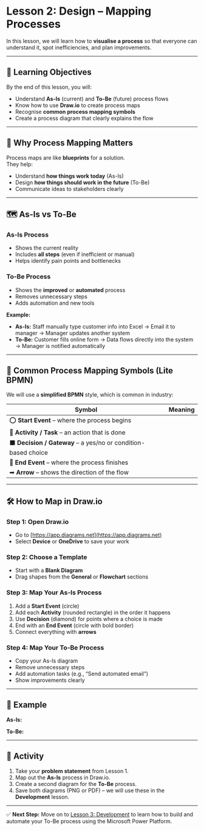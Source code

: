 # Lesson 2: Design – Mapping Processes

In this lesson, we will learn how to **visualise a process** so that everyone can understand it, spot inefficiencies, and plan improvements.

---

## 🎯 Learning Objectives
By the end of this lesson, you will:
- Understand **As-Is** (current) and **To-Be** (future) process flows
- Know how to use **Draw.io** to create process maps
- Recognise **common process mapping symbols**
- Create a process diagram that clearly explains the flow

---

## 📍 Why Process Mapping Matters

Process maps are like **blueprints** for a solution.  
They help:
- Understand **how things work today** (As-Is)
- Design **how things should work in the future** (To-Be)
- Communicate ideas to stakeholders clearly

---

## 🗺 As-Is vs To-Be

### **As-Is Process**
- Shows the current reality
- Includes **all steps** (even if inefficient or manual)
- Helps identify pain points and bottlenecks

### **To-Be Process**
- Shows the **improved** or **automated** process
- Removes unnecessary steps
- Adds automation and new tools

**Example:**
- **As-Is:** Staff manually type customer info into Excel → Email it to manager → Manager updates another system
- **To-Be:** Customer fills online form → Data flows directly into the system → Manager is notified automatically

---

## 🔹 Common Process Mapping Symbols (Lite BPMN)

We will use a **simplified BPMN** style, which is common in industry:

| Symbol | Meaning |
|--------|---------|
| ⭕ **Start Event** – where the process begins |
| 🔷 **Activity / Task** – an action that is done |
| ⬛ **Decision / Gateway** – a yes/no or condition-based choice |
| 🔴 **End Event** – where the process finishes |
| ➡ **Arrow** – shows the direction of the flow |

---

## 🛠 How to Map in Draw.io

### Step 1: Open Draw.io
- Go to [https://app.diagrams.net](https://app.diagrams.net)
- Select **Device** or **OneDrive** to save your work

### Step 2: Choose a Template
- Start with a **Blank Diagram**
- Drag shapes from the **General** or **Flowchart** sections

### Step 3: Map Your As-Is Process
1. Add a **Start Event** (circle)
2. Add each **Activity** (rounded rectangle) in the order it happens
3. Use **Decision** (diamond) for points where a choice is made
4. End with an **End Event** (circle with bold border)
5. Connect everything with **arrows**

### Step 4: Map Your To-Be Process
- Copy your As-Is diagram
- Remove unnecessary steps
- Add automation tasks (e.g., “Send automated email”)
- Show improvements clearly

---

## 🧩 Example

**As-Is:**


**To-Be:**


---

## 📌 Activity
1. Take your **problem statement** from Lesson 1.
2. Map out the **As-Is** process in Draw.io.
3. Create a second diagram for the **To-Be** process.
4. Save both diagrams (PNG or PDF) – we will use these in the **Development** lesson.

---

✅ **Next Step:** Move on to [Lesson 3: Development](04-Development.md) to learn how to build and automate your To-Be process using the Microsoft Power Platform.
